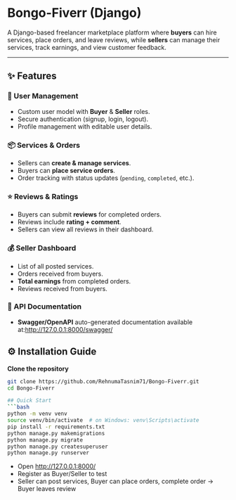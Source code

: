 
# Bongo-Fiverr (Django)

A Django-based freelancer marketplace platform where **buyers** can hire services, place orders, and leave reviews, while **sellers** can manage their services, track earnings, and view customer feedback.

---

## ✨ Features

### 👥 User Management
- Custom user model with **Buyer** & **Seller** roles.
- Secure authentication (signup, login, logout).
- Profile management with editable user details.

### 📦 Services & Orders
- Sellers can **create & manage services**.
- Buyers can **place service orders**.
- Order tracking with status updates (`pending`, `completed`, etc.).

### ⭐ Reviews & Ratings
- Buyers can submit **reviews** for completed orders.
- Reviews include **rating + comment**.
- Sellers can view all reviews in their dashboard.

### 💰 Seller Dashboard
- List of all posted services.
- Orders received from buyers.
- **Total earnings** from completed orders.
- Reviews received from buyers.

### 📖 API Documentation
- **Swagger/OpenAPI** auto-generated documentation available at:http://127.0.0.1:8000/swagger/

## ⚙️ Installation Guide

**Clone the repository**
   ```bash
   git clone https://github.com/RehnumaTasnim71/Bongo-Fiverr.git
   cd Bongo-Fiverr

## Quick Start
```bash
python -m venv venv
source venv/bin/activate  # on Windows: venv\Scripts\activate
pip install -r requirements.txt
python manage.py makemigrations
python manage.py migrate
python manage.py createsuperuser
python manage.py runserver
```

- Open http://127.0.0.1:8000/
- Register as Buyer/Seller to test
- Seller can post services, Buyer can place orders, complete order -> Buyer leaves review
